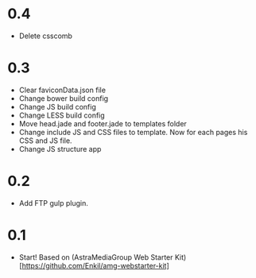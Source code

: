 # 0.4
* Delete csscomb

# 0.3
* Clear faviconData.json file
* Change bower build config
* Change JS build config
* Change LESS build config
* Move head.jade and footer.jade to templates folder
* Change include JS and CSS files to template. Now for each pages his CSS and JS file.
* Change JS structure app

# 0.2
* Add FTP gulp plugin.

# 0.1
* Start! Based on (AstraMediaGroup Web Starter Kit)[https://github.com/Enkil/amg-webstarter-kit]